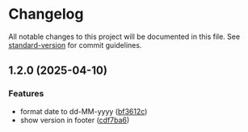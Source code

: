 # Changelog

All notable changes to this project will be documented in this file. See [standard-version](https://github.com/conventional-changelog/standard-version) for commit guidelines.

## 1.2.0 (2025-04-10)


### Features

* format date to dd-MM-yyyy ([bf3612c](https://github.com/isaacnugroho/pemutakhiran-data-gki/commit/bf3612cfdd7ba8a7c1d3f50266fde834bf3e0b08))
* show version in footer ([cdf7ba6](https://github.com/isaacnugroho/pemutakhiran-data-gki/commit/cdf7ba600bfb9aafd2f3574b60e5821ab69d5ef2))
